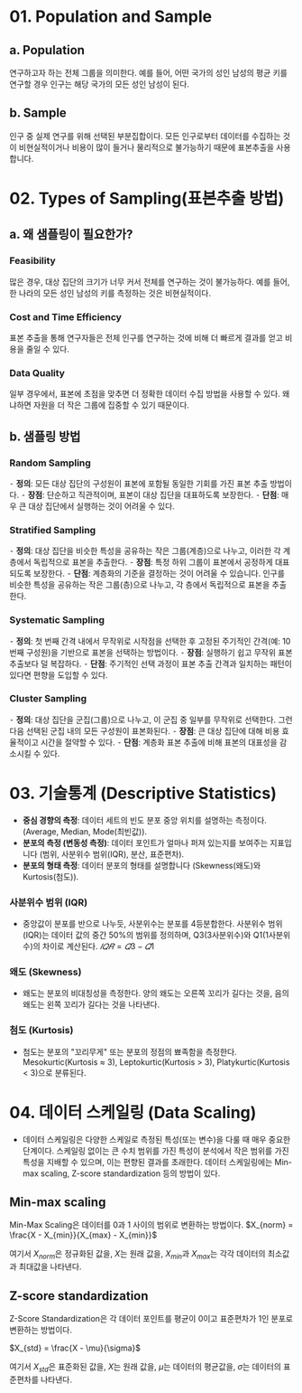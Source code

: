 
# 01. Population and Sample
## a. Population
연구하고자 하는 전체 그룹을 의미한다. 예를 들어, 어떤 국가의 성인 남성의 평균 키를 연구할 경우 인구는 해당 국가의 모든 성인 남성이 된다.
## b. Sample
인구 중 실제 연구를 위해 선택된 부분집합이다. 모든 인구로부터 데이터를 수집하는 것이 비현실적이거나 비용이 많이 들거나 물리적으로 불가능하기 때문에 표본추출을 사용합니다.

# 02. Types of Sampling(표본추출 방법)
## a. 왜 샘플링이 필요한가?
### Feasibility
많은 경우, 대상 집단의 크기가 너무 커서 전체를 연구하는 것이 불가능하다. 예를 들어, 한 나라의 모든 성인 남성의 키를 측정하는 것은 비현실적이다.
### Cost and Time Efficiency
표본 추출을 통해 연구자들은 전체 인구를 연구하는 것에 비해 더 빠르게 결과를 얻고 비용을 줄일 수 있다.
### Data Quality
일부 경우에서, 표본에 초점을 맞추면 더 정확한 데이터 수집 방법을 사용할 수 있다. 왜냐하면 자원을 더 작은 그룹에 집중할 수 있기 때문이다.

## b. 샘플링 방법

### Random Sampling
⁃ **정의**: 모든 대상 집단의 구성원이 표본에 포함될 동일한 기회를 가진 표본 추출 방법이다.
⁃ **장점**: 단순하고 직관적이며, 표본이 대상 집단을 대표하도록 보장한다.
⁃ **단점**: 매우 큰 대상 집단에서 실행하는 것이 어려울 수 있다.

### Stratified Sampling
⁃ **정의**: 대상 집단을 비슷한 특성을 공유하는 작은 그룹(계층)으로 나누고, 이러한 각 계층에서 독립적으로 표본을 추출한다.
⁃ **장점**: 특정 하위 그룹이 표본에서 공정하게 대표되도록 보장한다.
⁃ **단점**: 계층화의 기준을 결정하는 것이 어려울 수 있습니다. 
인구를 비슷한 특성을 공유하는 작은 그룹(층)으로 나누고, 각 층에서 독립적으로 표본을 추출한다.
### Systematic Sampling
⁃ **정의**: 첫 번째 간격 내에서 무작위로 시작점을 선택한 후 고정된 주기적인 간격(예: 10번째 구성원)을 기반으로 표본을 선택하는 방법이다.
⁃ **장점**: 실행하기 쉽고 무작위 표본 추출보다 덜 복잡하다.
⁃ **단점**: 주기적인 선택 과정이 표본 추출 간격과 일치하는 패턴이 있다면 편향을 도입할 수 있다.
### Cluster Sampling
⁃ **정의**: 대상 집단을 군집(그룹)으로 나누고, 이 군집 중 일부를 무작위로 선택한다. 그런 다음 선택된 군집 내의 모든 구성원이 표본화된다.
⁃ **장점**: 큰 대상 집단에 대해 비용 효율적이고 시간을 절약할 수 있다.
⁃ **단점**: 계층화 표본 추출에 비해 표본의 대표성을 감소시킬 수 있다.

# 03. 기술통계 (Descriptive Statistics)
- **중심 경향의 측정**: 데이터 세트의 빈도 분포 중앙 위치를 설명하는 측정이다. (Average, Median, Mode(최빈값)).
- **분포의 측정 (변동성 측정)**: 데이터 포인트가 얼마나 퍼져 있는지를 보여주는 지표입니다 (범위, 사분위수 범위(IQR), 분산, 표준편차).
- **분포의 형태 측정**: 데이터 분포의 형태를 설명합니다 (Skewness(왜도)와 Kurtosis(첨도)).

### 사분위수 범위 (IQR)
- 중앙값이 분포를 반으로 나누듯, 사분위수는 분포를 4등분합한다. 사분위수 범위(IQR)는 데이터 값의 중간 50%의 범위를 정의하며, Q3(3사분위수)와 Q1(1사분위수)의 차이로 계산된다.
$𝐼𝑄𝑅 = 𝑄3 − 𝑄1$

### 왜도 (Skewness)
- 왜도는 분포의 비대칭성을 측정한다. 양의 왜도는 오른쪽 꼬리가 길다는 것을, 음의 왜도는 왼쪽 꼬리가 길다는 것을 나타낸다.

### 첨도 (Kurtosis)
- 첨도는 분포의 "꼬리무게" 또는 분포의 정점의 뾰족함을 측정한다. Mesokurtic(Kurtosis ≈ 3), Leptokurtic(Kurtosis > 3), Platykurtic(Kurtosis < 3)으로 분류된다.

# 04. 데이터 스케일링 (Data Scaling)
- 데이터 스케일링은 다양한 스케일로 측정된 특성(또는 변수)을 다룰 때 매우 중요한 단계이다. 스케일링 없이는 큰 수치 범위를 가진 특성이 분석에서 작은 범위를 가진 특성을 지배할 수 있으며, 이는 편향된 결과를 초래한다. 데이터 스케일링에는 Min-max scaling, Z-score standardization 등의 방법이 있다.
## Min-max scaling
Min-Max Scaling은 데이터를 0과 1 사이의 범위로 변환하는 방법이다.
$X_{norm} = \frac{X - X_{min}}{X_{max} - X_{min}}$

여기서 $X_{norm}$은 정규화된 값을, $X$는 원래 값을, $X_{min}$과 $X_{max}$는 각각 데이터의 최소값과 최대값을 나타낸다.

## Z-score standardization
Z-Score Standardization은 각 데이터 포인트를 평균이 0이고 표준편차가 1인 분포로 변환하는 방법이다.

$X_{std} = \frac{X - \mu}{\sigma}$

여기서 $X_{std}$은 표준화된 값을, $X$는 원래 값을, $\mu$는 데이터의 평균값을, $\sigma$는 데이터의 표준편차를 나타낸다.